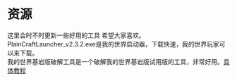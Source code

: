 # 资源
这里会时不时更新一些好用的工具
希望大家喜欢。<br/>
PlainCraftLauncher_v2.3.2.exe是我的世界启动器，下载快速，我的世界玩家可以来下载。<br/>
我的世界基岩版破解工具是一个破解我的世界基岩版试用版的工具，非常好用。[具体教程](https://blog.csdn.net/2401_85464290/article/details/148202643?sharetype=blogdetail&sharerId=148202643&sharerefer=PC&sharesource=2401_85464290&spm=1011.2480.3001.8118)<br/>
